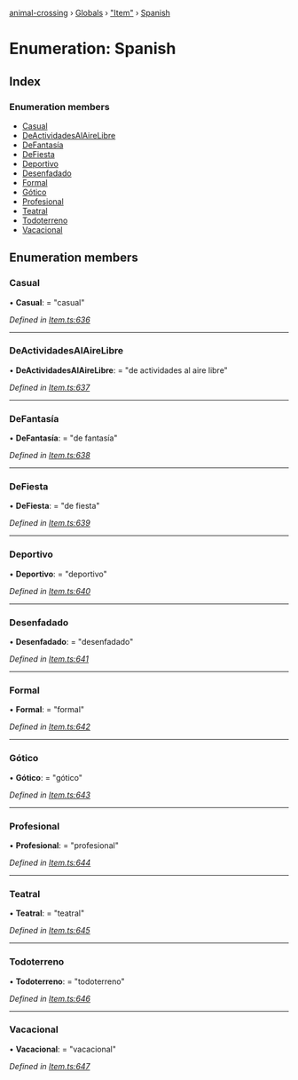 [animal-crossing](../README.md) › [Globals](../globals.md) › ["Item"](../modules/_item_.md) › [Spanish](_item_.spanish.md)

# Enumeration: Spanish

## Index

### Enumeration members

* [Casual](_item_.spanish.md#casual)
* [DeActividadesAlAireLibre](_item_.spanish.md#deactividadesalairelibre)
* [DeFantasía](_item_.spanish.md#defantasía)
* [DeFiesta](_item_.spanish.md#defiesta)
* [Deportivo](_item_.spanish.md#deportivo)
* [Desenfadado](_item_.spanish.md#desenfadado)
* [Formal](_item_.spanish.md#formal)
* [Gótico](_item_.spanish.md#gótico)
* [Profesional](_item_.spanish.md#profesional)
* [Teatral](_item_.spanish.md#teatral)
* [Todoterreno](_item_.spanish.md#todoterreno)
* [Vacacional](_item_.spanish.md#vacacional)

## Enumeration members

###  Casual

• **Casual**: = "casual"

*Defined in [Item.ts:636](https://github.com/Norviah/animal-crossing/blob/415ee2a/module/types/Item.ts#L636)*

___

###  DeActividadesAlAireLibre

• **DeActividadesAlAireLibre**: = "de actividades al aire libre"

*Defined in [Item.ts:637](https://github.com/Norviah/animal-crossing/blob/415ee2a/module/types/Item.ts#L637)*

___

###  DeFantasía

• **DeFantasía**: = "de fantasía"

*Defined in [Item.ts:638](https://github.com/Norviah/animal-crossing/blob/415ee2a/module/types/Item.ts#L638)*

___

###  DeFiesta

• **DeFiesta**: = "de fiesta"

*Defined in [Item.ts:639](https://github.com/Norviah/animal-crossing/blob/415ee2a/module/types/Item.ts#L639)*

___

###  Deportivo

• **Deportivo**: = "deportivo"

*Defined in [Item.ts:640](https://github.com/Norviah/animal-crossing/blob/415ee2a/module/types/Item.ts#L640)*

___

###  Desenfadado

• **Desenfadado**: = "desenfadado"

*Defined in [Item.ts:641](https://github.com/Norviah/animal-crossing/blob/415ee2a/module/types/Item.ts#L641)*

___

###  Formal

• **Formal**: = "formal"

*Defined in [Item.ts:642](https://github.com/Norviah/animal-crossing/blob/415ee2a/module/types/Item.ts#L642)*

___

###  Gótico

• **Gótico**: = "gótico"

*Defined in [Item.ts:643](https://github.com/Norviah/animal-crossing/blob/415ee2a/module/types/Item.ts#L643)*

___

###  Profesional

• **Profesional**: = "profesional"

*Defined in [Item.ts:644](https://github.com/Norviah/animal-crossing/blob/415ee2a/module/types/Item.ts#L644)*

___

###  Teatral

• **Teatral**: = "teatral"

*Defined in [Item.ts:645](https://github.com/Norviah/animal-crossing/blob/415ee2a/module/types/Item.ts#L645)*

___

###  Todoterreno

• **Todoterreno**: = "todoterreno"

*Defined in [Item.ts:646](https://github.com/Norviah/animal-crossing/blob/415ee2a/module/types/Item.ts#L646)*

___

###  Vacacional

• **Vacacional**: = "vacacional"

*Defined in [Item.ts:647](https://github.com/Norviah/animal-crossing/blob/415ee2a/module/types/Item.ts#L647)*

